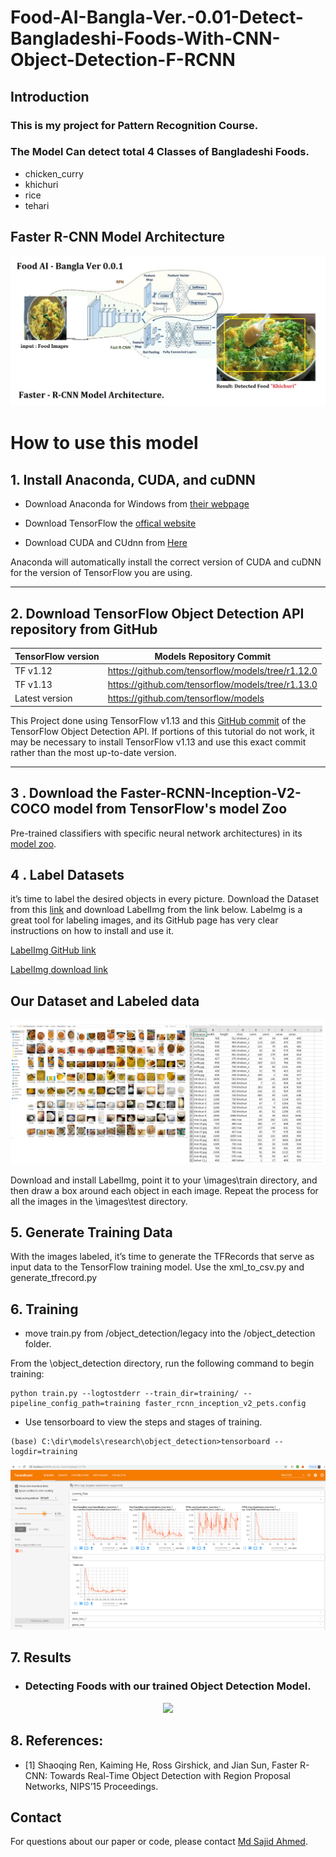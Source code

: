 # Food-AI-Bangla-Ver.-0.01-Detect-Bangladeshi-Foods-With-CNN-Object-Detection-F-RCNN

## Introduction

### This is my project for Pattern Recognition Course. 
### The Model Can detect total 4 Classes of Bangladeshi Foods. 


* chicken_curry
* khichuri
* rice
* tehari


## Faster R-CNN Model Architecture 

<p align="center">
  <img src="assets/arch.png">
</p>




# How to use this model 

## 1. Install Anaconda, CUDA, and cuDNN
* Download Anaconda for Windows from [their webpage](https://www.anaconda.com/products/individual)

* Download TensorFlow the [offical website](https://www.tensorflow.org/install)

* Download CUDA and CUdnn from [Here](https://www.tensorflow.org/install/source#tested_build_configurations)

Anaconda will automatically install the correct version of CUDA and cuDNN for the version of TensorFlow you are using.

---

## 2. Download TensorFlow Object Detection API repository from GitHub

| TensorFlow version | Models Repository Commit |
|--------------------|---------------------------|
|TF v1.12            |https://github.com/tensorflow/models/tree/r1.12.0 |
|TF v1.13            |https://github.com/tensorflow/models/tree/r1.13.0 |
|Latest version      |https://github.com/tensorflow/models |

This Project  done using TensorFlow v1.13 and this [GitHub commit](https://github.com/tensorflow/models/tree/079d67d9a0b3407e8d074a200780f3835413ef99) of the TensorFlow Object Detection API. If portions of this tutorial do not work, it may be necessary to install TensorFlow v1.13 and use this exact commit rather than the most up-to-date version.

---

## 3 . Download the Faster-RCNN-Inception-V2-COCO model from TensorFlow's model Zoo
Pre-trained classifiers with specific neural network architectures) in its [model zoo](https://github.com/tensorflow/models/blob/master/research/object_detection/g3doc/tf1_detection_zoo.md).


## 4 . Label Datasets  
it’s time to label the desired objects in every picture. Download the Dataset from this [link](./images/train) and download LabelImg from the link below. Labelmg is a great tool for labeling images, and its GitHub page has very clear instructions on how to install and use it.

[LabelImg GitHub link](https://github.com/tzutalin/labelImg)

[LabelImg download link](https://www.dropbox.com/s/tq7zfrcwl44vxan/windows_v1.6.0.zip?dl=1)


## Our Dataset and Labeled data

<p align="center">
  <img src="assets/data_label.png">
</p>



Download and install LabelImg, point it to your \images\train directory, and then draw a box around each object in each image. Repeat the process for all the images in the \images\test directory.

## 5. Generate Training Data
With the images labeled, it’s time to generate the TFRecords that serve as input data to the TensorFlow training model. Use the xml_to_csv.py and generate_tfrecord.py


## 6. Training

* move train.py from /object_detection/legacy into the /object_detection folder.

From the \object_detection directory, run the following command to begin training:
```
python train.py --logtostderr --train_dir=training/ --pipeline_config_path=training faster_rcnn_inception_v2_pets.config
```

* Use tensorboard to view the steps and stages of training. 
```
(base) C:\dir\models\research\object_detection>tensorboard --logdir=training
```

<p align="center">
  <img src="assets/tensorboard.png">
</p>

## 7. Results 
* ### Detecting Foods with our trained Object Detection Model. 

<p align="center">
  <img src="assets/result_gif.gif">
</p>

## 8. References:
* [1] Shaoqing Ren, Kaiming He, Ross Girshick, and Jian Sun, Faster R-CNN: Towards Real-Time Object Detection with Region Proposal Networks, NIPS’15 Proceedings.

## Contact
For questions about our paper or code, please contact [Md Sajid Ahmed](mailto:sajid.ahmed1@northsouth.edu).